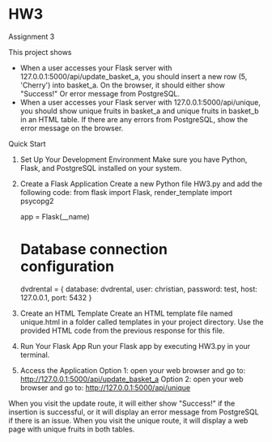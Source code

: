 # HW3
Assignment 3

This project shows 
- When a user accesses your Flask server with 127.0.0.1:5000/api/update_basket_a, you should insert a new row (5, 'Cherry') into basket_a. On the browser, it should either show "Success!" Or error message from PostgreSQL.
- When a user accesses your Flask server with 127.0.0.1:5000/api/unique, you should show unique fruits in basket_a and unique fruits in basket_b in an HTML table. If there are any errors from PostgreSQL, show the error message on the browser.

Quick Start 
1. Set Up Your Development Environment
  Make sure you have Python, Flask, and PostgreSQL installed on your system.

2. Create a Flask Application
  Create a new Python file HW3.py and add the following code:
    from flask import Flask, render_template
    import psycopg2

    app = Flask(__name)

    # Database connection configuration
    dvdrental = {
      database: dvdrental,
      user: christian,
      password: test,
      host: 127.0.0.1,
      port: 5432
    }
3. Create an HTML Template
  Create an HTML template file named unique.html in a folder called templates in your project directory. Use the provided HTML code from the previous response for this file.

4. Run Your Flask App
Run your Flask app by executing HW3.py in your terminal.

5. Access the Application
Option 1: open your web browser and go to: http://127.0.0.1:5000/api/update_basket_a
Option 2: open your web browser and go to: http://127.0.0.1:5000/api/unique

When you visit the update route, it will either show "Success!" if the insertion is successful, or it will display an error message from PostgreSQL if there is an issue.
When you visit the unique route, it will display a web page with unique fruits in both tables.
